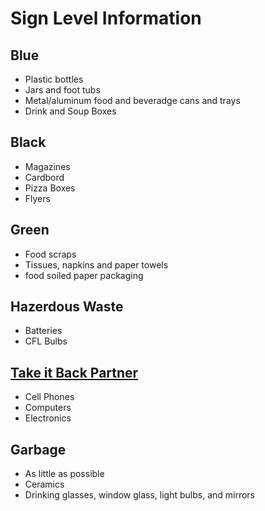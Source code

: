# Sign Level Information

## Blue
- Plastic bottles
- Jars and foot tubs
- Metal/aluminum food and beveradge cans and trays
- Drink and Soup Boxes

## Black

- Magazines
- Cardbord
- Pizza Boxes
- Flyers

## Green
- Food scraps
- Tissues, napkins and paper towels
- food soiled paper packaging

## Hazerdous Waste
- Batteries
- CFL Bulbs

## [Take it Back Partner](http://app06.ottawa.ca/online_services/recycling/items/111_en.html)
- Cell Phones
- Computers
- Electronics

## Garbage
- As little as possible
- Ceramics
- Drinking glasses, window glass, light bulbs, and mirrors
